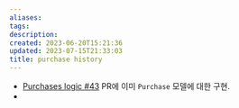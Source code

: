 ```yaml
---
aliases: 
tags: 
description:
created: 2023-06-20T15:21:36
updated: 2023-07-15T21:33:03
title: purchase history
---
```

- [Purchases logic #43](https://github.com/ESTsoft-Book-Project/bookstore/pull/43) PR에 이미 `Purchase` 모델에 대한 구현.
- 
